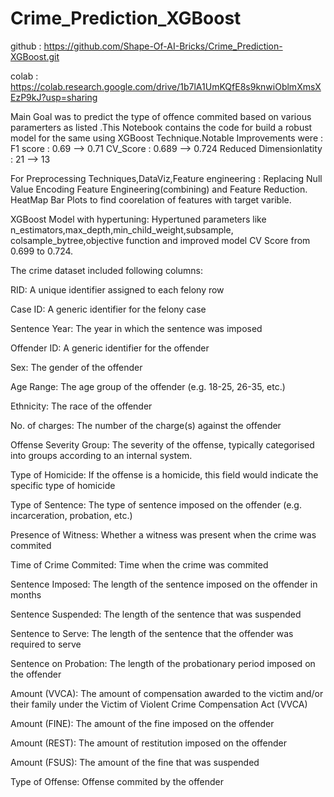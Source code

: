 # Crime_Prediction_XGBoost

github : https://github.com/Shape-Of-AI-Bricks/Crime_Prediction-XGBoost.git

colab : https://colab.research.google.com/drive/1b7lA1UmKQfE8s9knwiOblmXmsXEzP9kJ?usp=sharing



Main Goal was to predict the type of offence commited based on various paramerters as listed .This Notebook contains the code for build a robust model for the same using XGBoost Technique.Notable Improvements were : F1 score : 0.69 --> 0.71 CV_Score : 0.689 --> 0.724 Reduced Dimensionlatity : 21 --> 13

For Preprocessing Techniques,DataViz,Feature engineering : Replacing Null Value Encoding Feature Engineering(combining) and Feature Reduction. HeatMap Bar Plots to find coorelation of features with target varible.

XGBoost Model with hypertuning: Hypertuned parameters like n_estimators,max_depth,min_child_weight,subsample, colsample_bytree,objective function and improved model CV Score from 0.699 to 0.724.

The crime dataset included following columns:

RID: A unique identifier assigned to each felony row

Case ID: A generic identifier for the felony case

Sentence Year: The year in which the sentence was imposed

Offender ID: A generic identifier for the offender

Sex: The gender of the offender

Age Range: The age group of the offender (e.g. 18-25, 26-35, etc.)

Ethnicity: The race of the offender

No. of charges: The number of the charge(s) against the offender

Offense Severity Group: The severity of the offense, typically categorised into groups according to an internal system.

Type of Homicide: If the offense is a homicide, this field would indicate the specific type of homicide

Type of Sentence: The type of sentence imposed on the offender (e.g. incarceration, probation, etc.)

Presence of Witness: Whether a witness was present when the crime was commited

Time of Crime Commited: Time when the crime was commited

Sentence Imposed: The length of the sentence imposed on the offender in months

Sentence Suspended: The length of the sentence that was suspended

Sentence to Serve: The length of the sentence that the offender was required to serve

Sentence on Probation: The length of the probationary period imposed on the offender

Amount (VVCA): The amount of compensation awarded to the victim and/or their family under the Victim of Violent Crime Compensation Act (VVCA)

Amount (FINE): The amount of the fine imposed on the offender

Amount (REST): The amount of restitution imposed on the offender

Amount (FSUS): The amount of the fine that was suspended

Type of Offense: Offense commited by the offender
